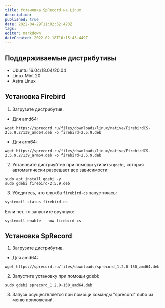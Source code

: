 ```yaml
---
title: Установка SpRecord на Linux
description: 
published: true
date: 2022-04-29T11:02:52.423Z
tags: 
editor: markdown
dateCreated: 2022-02-18T10:15:43.449Z
---
```


## Поддерживаемые дистрибутивы
- Ubuntu 16.04/18.04/20.04
- Linux Mint 20
- Astra Linux

## Установка Firebird
1. Загрузите дистрибутив.
- Для amd64:
```
wget https://sprecord.ru/files/downloads/linux/native/FirebirdCS-2.5.9.27139_amd64.deb -o firebird-2.5.9.deb
```
- Для arm64:
```
wget https://sprecord.ru/files/downloads/linux/native/FirebirdCS-2.5.9.27139_arm64.deb -o firebird-2.5.9.deb
```

2. Установите дистриубтив при помощи утилиты `gdebi`, которая автоматически разрешает все зависимости:
```
sudo apt install gdebi -y
sudo gdebi firebird-2.5.9.deb
```

3. Убедитесь, что служба `firebird-cs` запустилась:
```
systemctl status firebird-cs
```
Если нет, то запустите вручную:
```
systemctl enable --now firebird-cs
```

## Установка SpRecord
1. Загрузите дистрибутив.
- Для amd64:
```
wget https://sprecord.ru/files/downloads/sprecord_1.2.0-150_amd64.deb
```

2. Запустите установку при помощи gdebi:
```
sudo gdebi sprecord_1.2.0-150_amd64.deb
````

3. Запуск осуществляется при помощи команды "sprecord" либо из меню приложений.